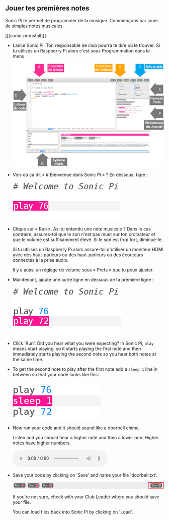 ## Jouer tes premières notes

Sonic Pi te permet de programmer de la musique. Commençons par jouer de simples notes musicales.

[[[sonic-pi-install]]]

+ Lance Sonic Pi. Ton responsable de club pourra te dire où le trouver. Si tu utilises un Raspberry Pi alors c'est sous Programmation dans le menu.
    
    ![screenshot](images/tune-GUI.png)

+ Vois où ça dit « # Bienvenue dans Sonic Pi » ? En dessous, tape :
    
    ![screenshot](images/tune-play.png)

+ Clique sur « Run ». As-tu entendu une note musicale ? Dans le cas contraire, assures-toi que le son n'est pas muet sur ton ordinateur et que le volume est suffisamment élevé. Si le son est trop fort, diminue-le.
    
    Si tu utilises un Raspberry Pi alors assure-toi d'utiliser un moniteur HDMI avec des haut-parleurs ou des haut-parleurs ou des écouteurs connectés à la prise audio.
    
    Il y a aussi un réglage de volume sous « Prefs » que tu peux ajuster.

+ Maintenant, ajoute une autre ligne en dessous de ta première ligne :
    
    ![screenshot](images/tune-play2.png)

+ Click 'Run'. Did you hear what you were expecting? In Sonic Pi, `play` means start playing, so it starts playing the first note and then immediately starts playing the second note so you hear both notes at the same time.

+ To get the second note to play after the first note add a `sleep 1` line in between so that your code looks like this:
    
    ![screenshot](images/tune-sleep.png)

+ Now run your code and it should sound like a doorbell chime.
    
    Listen and you should hear a higher note and then a lower one. Higher notes have higher numbers.
    
    <div id="audio-preview" class="pdf-hidden">
      <audio controls preload> <source src="resources/doorbell-1.mp3" type="audio/mpeg"> Your browser does not support the <code>audio</code> element. </audio>
    </div>
+ Save your code by clicking on 'Save' and name your file 'doorbell.txt'.
    
    ![screenshot](images/tune-save.png)
    
    If you're not sure, check with your Club Leader where you should save your file.
    
    You can load files back into Sonic Pi by clicking on 'Load'.